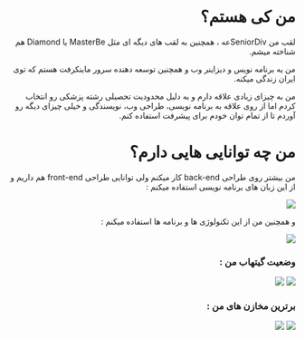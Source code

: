 <div dir="rtl">
<h1>من کی هستم؟</h1>
<p>لقب من SeniorDivعه ، همچنین به لقب های دیگه ای مثل MasterBe یا Diamond هم شناخته میشم.</p>
<p>من یه برنامه نویس و دیزاینر وب و همچنین توسعه دهنده سرور ماینکرفت هستم که توی ایران زندگی میکنه.</p>
<p>من به چیزای زیادی علاقه دارم و به دلیل محدودیت تحصیلی رشته پزشکی رو انتخاب کردم اما از روی علاقه به برنامه نویسی، طراحی وب، نویسندگی و خیلی چیزای دیگه رو آوردم تا از تمام توان خودم برای پیشرفت استفاده کنم.</p>
<h1>من چه توانایی هایی دارم؟</h1>
<p>من بیشتر روی طراحی back-end کار میکنم ولی توانایی طراحی front-end هم داریم و از این زبان های برنامه نویسی استفاده میکنم :</p>
<a href="#."><img src="https://skillicons.dev/icons?i=nodejs,md,html,css,js,php,wordpress,python"></img></a>
<p>و همچنین من از این تکنولوژی ها و برنامه ها استفاده میکنم :</p>
<a href="#."><img src="https://skillicons.dev/icons?i=discord,ps,pr,github,vscode,visualstudio,androidstudio,git"></img></a>
<h3>وضعیت گیتهاب من :</h1>
<a href="#."><img src="https://github-readme-stats.vercel.app/api?username=SeniorDiv&show_icons=true&include_all_commits=true&theme=buefy&hide_border=true"></img></a>
<a href="#."><img src="https://github-readme-stats.vercel.app/api/top-langs/?username=SeniorDiv&layout=compact&theme=buefy&hide_border=true"></img></a>
<h3>برترین مخازن های من :</h1>
<a href="https://github.com/SeniorDiv/SandisFarsi"><img src="https://github-readme-stats.vercel.app/api/pin/?username=SeniorDiv&repo=SandisFarsi&theme=buefy"></img></a>
<a href="https://github.com/SeniorDiv/PersianLRD"><img src="https://github-readme-stats.vercel.app/api/pin/?username=SeniorDiv&repo=PersianLRD&theme=buefy&nc1"></img></a>
</div>

